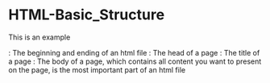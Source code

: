 # HTML-Basic_Structure
This is an example

<html></html>: The beginning and ending of an html file
<head></head>: The head of a page
<title></title>: The title of a page
<body></body>: The body of a page, which contains all content you want to present on the page, is the most important part of an html file
